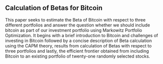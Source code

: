 Calculation of Betas for Bitcoin
--------------------------------

This paper seeks to estimate the Beta of Bitcoin with respect to three different portfolios and 
answer the question whether we should include bitcoin as part of our investment portfolio using 
Markowitz Portfolio Optimization. It begins with a brief introduction to Bitcoin and challenges of 
investing in Bitcoin followed by a concise description of Beta calculation using the CAPM theory, 
results from calculation of Betas with respect to three portfolios and lastly, the efficient frontier 
obtained from including Bitcoin to an existing portfolio of twenty-one randomly selected stocks.
